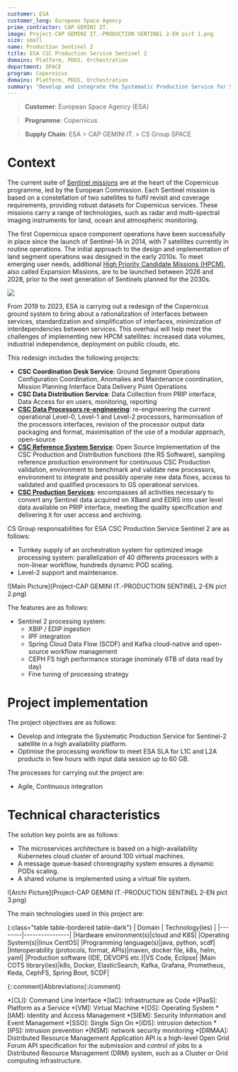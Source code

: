 ```yaml
---
customer: ESA
customer_long: European Space Agency
prime_contractor: CAP GEMINI IT.
image: Project-CAP GEMINI IT.-PRODUCTION SENTINEL 2-EN pict 1.png
size: small
name: Production Sentinel 2
title: ESA CSC Production Service Sentinel 2
domains: Platform, PDGS, Orchestration
department: SPACE
program: Copernicus
domains: Platform, PDGS, Orchestration
summary: "Develop and integrate the Systematic Production Service for Sentinel-2 satellite in a high availability platform. Optimise the processing workflow to meet ESA SLA for L1C and L2A products in few hours with input data session up to 60 GB."
---
```


> __Customer__\: European Space Agency (ESA)

> __Programme__\: Copernicus

> __Supply Chain__\: ESA > CAP GEMINI IT. >  CS Group SPACE


# Context

The current suite of [Sentinel missions](https://www.esa.int/Applications/Observing_the_Earth/Copernicus/The_Sentinel_missions) are at the heart of the Copernicus programme, led by the European Commission. Each Sentinel mission is based on a constellation of two satellites to fulfil revisit and coverage requirements, providing robust datasets for Copernicus services. These missions carry a range of technologies, such as radar and multi-spectral imaging instruments for land, ocean and atmospheric monitoring.

The first Copernicus space component operations have been successfully in place since the launch of Sentinel-1A in 2014, with 7 satellites currently in routine operations. The initial approach to the design and implementation of land segment operations was designed in the early 2010s. To meet emerging user needs, additional [High Priority Candidate Missions (HPCM)](https://www.esa.int/Applications/Observing_the_Earth/Copernicus/Copernicus_Sentinel_Expansion_missions), also called Expansion Missions, are to be launched between 2026 and 2028, prior to the next generation of Sentinels planned for the 2030s. 

![](http://spaceflight101.com/copernicus/wp-content/uploads/sites/35/2017/10/copernicus-yt-1.jpg)

From 2019 to 2023, ESA is carrying out a redesign of the Copernicus ground system to bring about a rationalization of interfaces between services, standardization and simplification of interfaces, minimization of interdependencies between services. This overhaul will help meet the challenges of implementing new HPCM satellites: increased data volumes, industrial independence, deployment on public clouds, etc.
    
This redesign includes the following projects:

* __CSC Coordination Desk Service__: Ground Segment Operations Configuration Coordination, Anomalies and Maintenance coordination, Mission Planning Interface Data Delivery Point Operations
* __CSC Data Distribution Service__: Data Collection from PRIP interface, Data Access for en users, monitoring, reporting
* [__CSC Data Processors re-engineering__](project-esa-data-processors-reengineering-en.html): re-engineering the current operational Level-0, Level-1 and Level-2 processors, harmonisation of the processors interfaces, revision of the processor output data packaging and format, maximisation of the use of a modular approach, open-source
* [__CSC Reference System Service__](project-esa-reference-system-en.html): Open Source Implementation of the CSC Production and Distribution functions (the RS Software), sampling reference production environment for continuous CSC Production validation, environment to benchmark and validate new processors, environment to integrate and possibly operate new data flows, access to validated and qualified processors to GS operational services.
* [__CSC Production Services__](project-esa-production-sentinel-2-en.html): encompasses all activities necessary to convert any Sentinel data acquired on XBand and EDRS into user level data available on PRIP interface, meeting the quality specification and delivering it for user access and archiving.

CS Group responsabilities for ESA CSC Production Service Sentinel 2 are as follows:
* Turnkey supply of an orchestration system for optimized image processing system: parallelization of 40 differents processors with a non-linear workflow, hundreds dynamic POD scaling.
* Level-2 support and maintenance.

![Main Picture](Project-CAP GEMINI IT.-PRODUCTION SENTINEL 2-EN pict 2.png)

The features are as follows:
* Sentinel 2 processing system:
	* XBIP / EDIP ingestion
	* IPF integration
	* Spring Cloud Data Flow (SCDF) and Kafka cloud-native and open-source workflow management 
	* CEPH FS high performance storage (nominaly 6TB of data read by day)
	* Fine tuning of processing strategy

# Project implementation

The project objectives are as follows:
* Develop and integrate the Systematic Production Service for Sentinel-2 satellite in a high availability platform.
* Optimise the processing workflow to meet ESA SLA for L1C and L2A products in few hours with input data session up to 60 GB.

The processes for carrying out the project are:
* Agile, Continuous integration

# Technical characteristics

The solution key points are as follows:
* The microservices architecture is based on a high-availability Kubernetes cloud cluster of around 100 virtual machines. 
* A message queue-based choreography system ensures a dynamic PODs scaling.
* A shared volume is implemented using a virtual file system.

![Archi Picture](Project-CAP GEMINI IT.-PRODUCTION SENTINEL 2-EN pict 3.png)

The main technologies used in this project are:

{:class="table table-bordered table-dark"}
| Domain | Technology(ies) |
|--------|----------------|
|Hardware environment(s)|cloud and K8S|
|Operating System(s)|linux CentOS|
|Programming language(s)|java, python, scdf|
|Interoperability (protocols, format, APIs)|maven, docker file, k8s, helm, yaml|
|Production software (IDE, DEVOPS etc.)|VS Code, Eclipse|
|Main COTS library(ies)|k8s, Docker, ElasticSearch, Kafka, Grafana, Prometheus, Keda, CephFS, Spring Boot, SCDF|



{::comment}Abbreviations{:/comment}

*[CLI]: Command Line Interface
*[IaC]: Infrastructure as Code
*[PaaS]: Platform as a Service
*[VM]: Virtual Machine
*[OS]: Operating System
*[IAM]: Identity and Access Management
*[SIEM]: Security Information and Event Management
*[SSO]: Single Sign On
*[IDS]: intrusion detection
*[IPS]: intrusion prevention
*[NSM]: network security monitoring
*[DRMAA]: Distributed Resource Management Application API is a high-level Open Grid Forum API specification for the submission and control of jobs to a Distributed Resource Management (DRM) system, such as a Cluster or Grid computing infrastructure.
